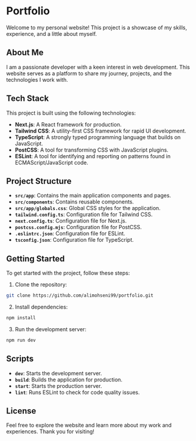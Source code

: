 # Portfolio

Welcome to my personal website! This project is a showcase of my skills, experience, and a little about myself.

## About Me

I am a passionate developer with a keen interest in web development. This website serves as a platform to share my journey, projects, and the technologies I work with.

## Tech Stack

This project is built using the following technologies:

- **Next.js**: A React framework for production.
- **Tailwind CSS**: A utility-first CSS framework for rapid UI development.
- **TypeScript**: A strongly typed programming language that builds on JavaScript.
- **PostCSS**: A tool for transforming CSS with JavaScript plugins.
- **ESLint**: A tool for identifying and reporting on patterns found in ECMAScript/JavaScript code.

## Project Structure

- **`src/app`**: Contains the main application components and pages.
- **`src/components`**: Contains reusable components.
- **`src/app/globals.css`**: Global CSS styles for the application.
- **`tailwind.config.ts`**: Configuration file for Tailwind CSS.
- **`next.config.ts`**: Configuration file for Next.js.
- **`postcss.config.mjs`**: Configuration file for PostCSS.
- **`.eslintrc.json`**: Configuration file for ESLint.
- **`tsconfig.json`**: Configuration file for TypeScript.

## Getting Started

To get started with the project, follow these steps:

1. Clone the repository:

```sh
git clone https://github.com/alimohseni99/portfolio.git
```

2. Install dependencies:

```sh
npm install
```

3. Run the development server:

```sh
npm run dev
```

## Scripts

- **`dev`**: Starts the development server.
- **`build`**: Builds the application for production.
- **`start`**: Starts the production server.
- **`lint`**: Runs ESLint to check for code quality issues.

## License

Feel free to explore the website and learn more about my work and experiences. Thank you for visiting!
